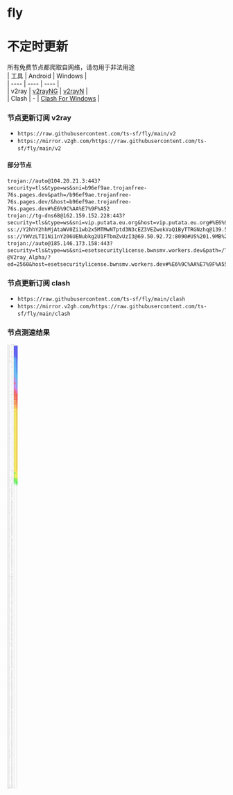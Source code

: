 # fly
# 不定时更新
所有免费节点都爬取自网络，请勿用于非法用途  
|  工具  | Android  | Windows  |  
|  ----  | ----   | ----  |  
| v2ray  | [v2rayNG](https://github.com/2dust/v2rayNG/releases) | [v2rayN](https://github.com/2dust/v2rayN/releases) |  
| Clash  | - | [Clash For Windows](https://github.com/2dust/clashN/releases) | 
  
### 节点更新订阅  v2ray
- `https://raw.githubusercontent.com/ts-sf/fly/main/v2`  
- `https://mirror.v2gh.com/https://raw.githubusercontent.com/ts-sf/fly/main/v2`  

#### 部分节点  
``` 
trojan://auto@104.20.21.3:443?security=tls&type=ws&sni=b96ef9ae.trojanfree-76s.pages.dev&path=/b96ef9ae.trojanfree-76s.pages.dev/&host=b96ef9ae.trojanfree-76s.pages.dev#%E6%9C%AA%E7%9F%A52
trojan://tg-dns68@162.159.152.228:443?security=tls&type=ws&sni=vip.putata.eu.org&host=vip.putata.eu.org#%E6%9C%AA%E7%9F%A53
ss://Y2hhY2hhMjAtaWV0Zi1wb2x5MTMwNTptd3N3cEZ3VEZwekVaQ1ByTTRGNzhq@139.59.229.53:12610#%E6%9C%AA%E7%9F%A54
ss://YWVzLTI1Ni1nY206UENubkg2U1FTbmZvUzI3@69.50.92.72:8090#US%201.9MB%2Fs
trojan://auto@185.146.173.158:443?security=tls&type=ws&sni=esetsecuritylicense.bwnsmv.workers.dev&path=/Telegram-@V2ray_Alpha/?ed=2560&host=esetsecuritylicense.bwnsmv.workers.dev#%E6%9C%AA%E7%9F%A55
```
### 节点更新订阅  clash
- `https://raw.githubusercontent.com/ts-sf/fly/main/clash`  
- `https://mirror.v2gh.com/https://raw.githubusercontent.com/ts-sf/fly/main/clash`  

### 节点测速结果
![image](traffic.png)
